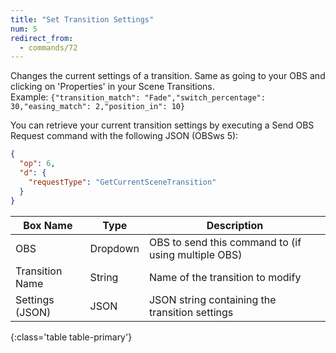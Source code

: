 ```yaml
---
title: "Set Transition Settings"
num: 5
redirect_from:
  - commands/72
---
```


Changes the current settings of a transition. Same as going to your OBS and clicking on 'Properties' in your Scene Transitions.\
Example: `{"transition_match": "Fade","switch_percentage": 30,"easing_match": 2,"position_in": 10}`

You can retrieve your current transition settings by executing a Send OBS Request command with the following JSON (OBSws 5): 
```json
{
  "op": 6,
  "d": {
    "requestType": "GetCurrentSceneTransition"
  }
}
```

| Box Name | Type | Description | 
|-------|--------|--------
|OBS|Dropdown|OBS to send this command to (if using multiple OBS)|
|Transition Name|	String|	Name of the transition to modify|
|Settings (JSON) |JSON	|JSON string containing the transition settings|
{:class='table table-primary'}









